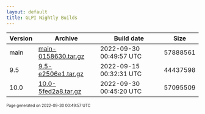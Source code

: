 ```yaml
---
layout: default
title: GLPI Nightly Builds
---
```


Version|Archive|Build date|Size
---|---|---|---
main|[main-0158630.tar.gz](main-0158630.tar.gz)|2022-09-30 00:49:57 UTC|57888561
9.5|[9.5-e2506e1.tar.gz](9.5-e2506e1.tar.gz)|2022-09-15 00:32:31 UTC|44437598
10.0|[10.0-5fed2a8.tar.gz](10.0-5fed2a8.tar.gz)|2022-09-30 00:45:20 UTC|57095509

<font size="1">Page generated on 2022-09-30 00:49:57 UTC</font>
